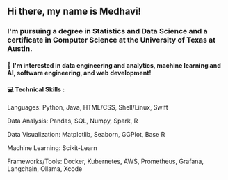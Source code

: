 ## Hi there, my name is Medhavi!
### I'm pursuing a degree in Statistics and Data Science and a certificate in Computer Science at the University of Texas at Austin.

#### 🌱 I'm interested in data engineering and analytics, machine learning and AI, software engineering, and web development!

#### 💻 Technical Skills :

Languages: Python, Java, HTML/CSS, Shell/Linux, Swift

Data Analysis: Pandas, SQL, Numpy, Spark, R

Data Visualization: Matplotlib, Seaborn, GGPlot, Base R

Machine Learning: Scikit-Learn

Frameworks/Tools: Docker, Kubernetes, AWS, Prometheus, Grafana, Langchain, Ollama, Xcode

<!--
**mj307/mj307** is a ✨ _special_ ✨ repository because its `README.md` (this file) appears on your GitHub profile.

Here are some ideas to get you started:

- 🔭 I’m currently working on ...
- 🌱 I’m currently learning ...
- 👯 I’m looking to collaborate on ...
- 🤔 I’m looking for help with ...
- 💬 Ask me about ...
- 📫 How to reach me: ...
- 😄 Pronouns: ...
- ⚡ Fun fact: ...
-->
